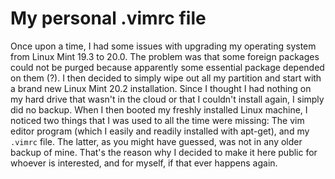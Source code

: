 # My personal .vimrc file

Once upon a time, I had some issues with upgrading my operating system from Linux Mint 19.3 to 20.0.
The problem was that some foreign packages could not be purged because apparently some essential package depended on them (?).
I then decided to simply wipe out all my partition and start with a brand new Linux Mint 20.2 installation.
Since I thought I had nothing on my hard drive that wasn't in the cloud or that I couldn't install again, I simply did no backup.
When I then booted my freshly installed Linux machine, I noticed two things that I was used to all the time were missing:
The vim editor program (which I easily and readily installed with apt-get), and my `.vimrc` file.
The latter, as you might have guessed, was not in any older backup of mine.
That's the reason why I decided to make it here public for whoever is interested, and for myself, if that ever happens again.
